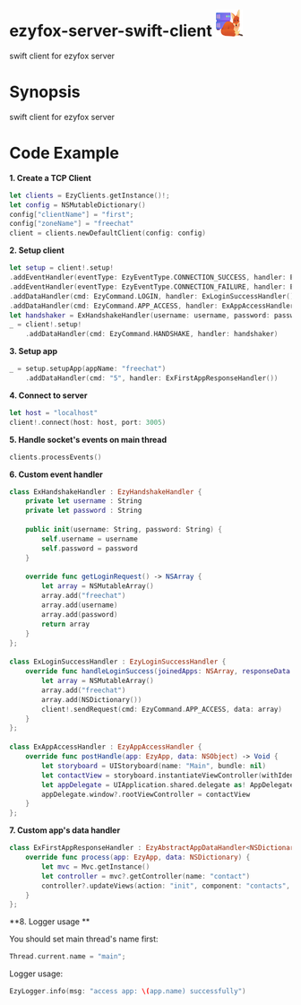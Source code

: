 # ezyfox-server-swift-client <img src="https://github.com/youngmonkeys/ezyfox-server/blob/master/logo.png" width="48" height="48" />
swift client for ezyfox server

# Synopsis

swift client for ezyfox server

# Code Example

**1. Create a TCP Client**

```swift
let clients = EzyClients.getInstance()!;
let config = NSMutableDictionary()
config["clientName"] = "first";
config["zoneName"] = "freechat"
client = clients.newDefaultClient(config: config)
```

**2. Setup client**

```swift
let setup = client!.setup!
.addEventHandler(eventType: EzyEventType.CONNECTION_SUCCESS, handler: EzyConnectionSuccessHandler())
.addEventHandler(eventType: EzyEventType.CONNECTION_FAILURE, handler: EzyConnectionFailureHandler())
.addDataHandler(cmd: EzyCommand.LOGIN, handler: ExLoginSuccessHandler())
.addDataHandler(cmd: EzyCommand.APP_ACCESS, handler: ExAppAccessHandler())
let handshaker = ExHandshakeHandler(username: username, password: password)
_ = client!.setup!
    .addDataHandler(cmd: EzyCommand.HANDSHAKE, handler: handshaker)
```

**3. Setup app**

```swift
_ = setup.setupApp(appName: "freechat")
    .addDataHandler(cmd: "5", handler: ExFirstAppResponseHandler())
```

**4. Connect to server**

```swift
let host = "localhost"
client!.connect(host: host, port: 3005)
```

**5. Handle socket's events on main thread**

```swift
clients.processEvents()
```

**6. Custom event handler**

```swift
class ExHandshakeHandler : EzyHandshakeHandler {
    private let username : String
    private let password : String
    
    public init(username: String, password: String) {
        self.username = username
        self.password = password
    }
    
    override func getLoginRequest() -> NSArray {
        let array = NSMutableArray()
        array.add("freechat")
        array.add(username)
        array.add(password)
        return array
    }
};

class ExLoginSuccessHandler : EzyLoginSuccessHandler {
    override func handleLoginSuccess(joinedApps: NSArray, responseData: NSObject) {
        let array = NSMutableArray()
        array.add("freechat")
        array.add(NSDictionary())
        client!.sendRequest(cmd: EzyCommand.APP_ACCESS, data: array)
    }
};

class ExAppAccessHandler : EzyAppAccessHandler {
    override func postHandle(app: EzyApp, data: NSObject) -> Void {
        let storyboard = UIStoryboard(name: "Main", bundle: nil)
        let contactView = storyboard.instantiateViewController(withIdentifier: "contactView") as! ContactViewController
        let appDelegate = UIApplication.shared.delegate as! AppDelegate
        appDelegate.window?.rootViewController = contactView
    }
};
```
**7. Custom app's data handler**

```swift
class ExFirstAppResponseHandler : EzyAbstractAppDataHandler<NSDictionary> {
    override func process(app: EzyApp, data: NSDictionary) {
        let mvc = Mvc.getInstance()
        let controller = mvc?.getController(name: "contact")
        controller?.updateViews(action: "init", component: "contacts", data: data)
    }
};
```

**8. Logger usage **

You should set main thread's name first:

```swift
Thread.current.name = "main";
```

Logger usage:

```swift
EzyLogger.info(msg: "access app: \(app.name) successfully")
```
